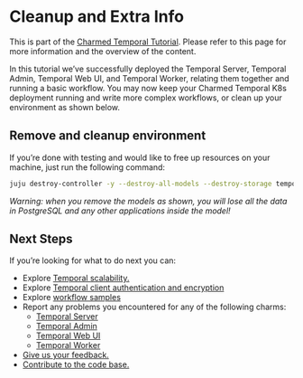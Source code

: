 # Cleanup and Extra Info

This is part of the [Charmed Temporal Tutorial](./01-introduction.md). Please
refer to this page for more information and the overview of the content.

In this tutorial we’ve successfully deployed the Temporal Server, Temporal
Admin, Temporal Web UI, and Temporal Worker, relating them together and running
a basic workflow. You may now keep your Charmed Temporal K8s deployment running
and write more complex workflows, or clean up your environment as shown below.

## Remove and cleanup environment

If you’re done with testing and would like to free up resources on your machine,
just run the following command:

```bash
juju destroy-controller -y --destroy-all-models --destroy-storage temporal-controller
```

_Warning: when you remove the models as shown, you will lose all the data in
PostgreSQL and any other applications inside the model!_

## Next Steps

If you’re looking for what to do next you can:

- Explore [Temporal scalability.](../how-to/scaling.md)
- Explore
  [Temporal client authentication and encryption](https://pypi.org/project/temporal-lib-py/)
- Explore [workflow samples](https://github.com/temporalio/samples-python)
- Report any problems you encountered for any of the following charms:
  - [Temporal Server](https://github.com/canonical/temporal-k8s-operator/issues)
  - [Temporal Admin](https://github.com/canonical/temporal-admin-k8s-operator/issues)
  - [Temporal Web UI](https://github.com/canonical/temporal-ui-k8s-operator/issues)
  - [Temporal Worker](https://github.com/canonical/temporal-worker-k8s-operator/issues)
- [Give us your feedback.](https://discourse.charmhub.io/t/temporal-server-documentation-overview/8948)
- [Contribute to the code base.](https://github.com/canonical/temporal-k8s-operator/issues)
